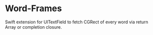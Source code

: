 # Word-Frames
Swift extension for UITextField to fetch CGRect of every word via return Array or completion closure.
